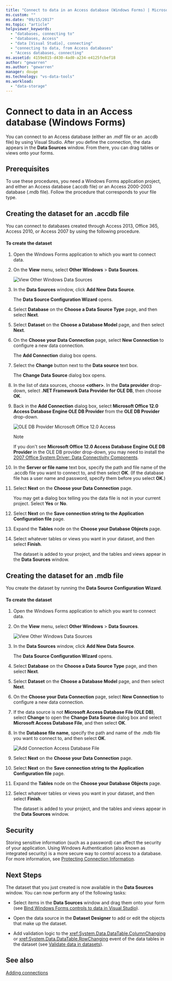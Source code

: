 ```yaml
---
title: "Connect to data in an Access database (Windows Forms) | Microsoft Docs"
ms.custom: ""
ms.date: "09/15/2017"
ms.topic: "article"
helpviewer_keywords: 
  - "databases, connecting to"
  - "databases, Access"
  - "data [Visual Studio], connecting"
  - "connecting to data, from Access databases"
  - "Access databases, connecting"
ms.assetid: 4159e815-d430-4ad0-a234-e4125fcbef18
author: "gewarren"
ms.author: "gewarren"
manager: douge
ms.technology: "vs-data-tools"
ms.workload: 
  - "data-storage"
---
```

# Connect to data in an Access database (Windows Forms)
You can connect to an Access database (either an .mdf file or an .accdb file) by using Visual Studio. After you define the connection, the data appears in the **Data Sources** window. From there, you can drag tables or views onto your forms.   
  
## Prerequisites  
 To use these procedures, you need a Windows Forms application project, and either an Access database (.accdb file) or an Access 2000-2003 database (.mdb file). Follow the procedure that corresponds to your file type.  
  
## Creating the dataset for an .accdb file  
 You can connect to databases created through Access 2013, Office 365, Access 2010, or Access 2007 by using the following procedure.  
  
#### To create the dataset  
  
1.  Open the Windows Forms application to which you want to connect data.  
  
2.  On the **View** menu, select **Other Windows** > **Data Sources**.  
  
     ![View Other Windows Data Sources](../data-tools/media/viewdatasources.png "ViewDataSources")  
  
3.  In the **Data Sources** window, click **Add New Data Source**.  

     The **Data Source Configuration Wizard** opens.  
  
4.  Select **Database** on the **Choose a Data Source Type** page, and then select **Next**.  
  
5.  Select **Dataset** on the **Choose a Database Model** page, and then select **Next**.  
  
6.  On the **Choose your Data Connection** page, select **New Connection** to configure a new data connection.  

     The **Add Connection** dialog box opens.  
  
7.  Select the **Change** button next to the **Data source** text box.

     The **Change Data Source** dialog box opens.  
  
8.  In the list of data sources, choose **\<other\>**. In the **Data provider** drop-down, select **.NET Framework Data Provider for OLE DB**, then choose **OK**.  

9. Back in the **Add Connection** dialog box, select **Microsoft Office 12.0 Access Database Engine OLE DB Provider** from the **OLE DB Provider** drop-down.  
  
     ![OLE DB Provider Microsoft Office 12.0 Access](../data-tools/media/dataoledbprovideroffice12access.png "dataOLEDBProviderOffice12Access")  

     > [!NOTE]
     >  If you don't see **Microsoft Office 12.0 Access Database Engine OLE DB Provider** in the OLE DB provider drop-down, you may need to install the [2007 Office System Driver: Data Connectivity Components](https://www.microsoft.com/download/confirmation.aspx?id=23734).
  
9. In the **Server or file name** text box, specify the path and file name of the .accdb file you want to connect to, and then select **OK**. (If the database file has a user name and password, specify them before you select **OK**.)    
  
10. Select **Next** on the **Choose your Data Connection** page.  

     You may get a dialog box telling you the data file is not in your current project. Select **Yes** or **No**.
  
11. Select **Next** on the **Save connection string to the Application Configuration file** page.  
  
12. Expand the **Tables** node on the **Choose your Database Objects** page.  
  
13. Select whatever tables or views you want in your dataset, and then select **Finish**.  
  
     The dataset is added to your project, and the tables and views appear in the **Data Sources** window.  
  
## Creating the dataset for an .mdb file  
 You create the dataset by running the **Data Source Configuration Wizard**.  
  
#### To create the dataset  
  
1.  Open the Windows Forms application to which you want to connect data.  
  
2.  On the **View** menu, select **Other Windows** > **Data Sources**.  
  
     ![View Other Windows Data Sources](../data-tools/media/viewdatasources.png "ViewDataSources")  
  
3.  In the **Data Sources** window, click **Add New Data Source**.  

     The **Data Source Configuration Wizard** opens.
  
4.  Select **Database** on the **Choose a Data Source Type** page, and then select **Next**.  
  
5.  Select **Dataset** on the **Choose a Database Model** page, and then select **Next**.  
  
6.  On the **Choose your Data Connection** page, select **New Connection** to configure a new data connection.  
  
7.  If the data source is not **Microsoft Access Database File (OLE DB)**, select **Change** to open the **Change Data Source** dialog box and select **Microsoft Access Database File**, and then select **OK**.  
  
8.  In the **Database file name**, specify the path and name of the .mdb file you want to connect to, and then select **OK**.  
  
     ![Add Connection Access Database File](../data-tools/media/dataaddconnectionaccessmdb.png "dataAddConnectionAccessMDB")  
  
9. Select **Next** on the **Choose your Data Connection** page.  
  
10. Select **Next** on the **Save connection string to the Application Configuration file** page.  
  
11. Expand the **Tables** node on the **Choose your Database Objects** page.  
  
12. Select whatever tables or views you want in your dataset, and then select **Finish**.  
  
     The dataset is added to your project, and the tables and views appear in the **Data Sources** window.  
  
## Security  
 Storing sensitive information (such as a password) can affect the security of your application. Using Windows Authentication (also known as integrated security) is a more secure way to control access to a database. For more information, see [Protecting Connection Information](/dotnet/framework/data/adonet/protecting-connection-information).  
  
## Next Steps  
 The dataset that you just created is now available in the **Data Sources** window. You can now perform any of the following tasks:  
  
-   Select items in the **Data Sources** window and drag them onto your form (see [Bind Windows Forms controls to data in Visual Studio](../data-tools/bind-windows-forms-controls-to-data-in-visual-studio.md)).  
  
-   Open the data source in the **Dataset Designer** to add or edit the objects that make up the dataset.  
  
-   Add validation logic to the <xref:System.Data.DataTable.ColumnChanging> or <xref:System.Data.DataTable.RowChanging> event of the data tables in the dataset (see [Validate data in datasets](../data-tools/validate-data-in-datasets.md)).  
  
## See also
[Adding connections](../data-tools/add-new-connections.md)
